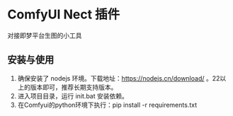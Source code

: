 # ComfyUI Nect 插件

对接即梦平台生图的小工具

## 安装与使用

1. 确保安装了 nodejs 环境。下载地址：https://nodejs.cn/download/ 。22以上的版本即可，推荐长期支持版本。
2. 进入项目目录，运行 init.bat 安装依赖。
3. 在Comfyui的python环境下执行：pip install -r requirements.txt

